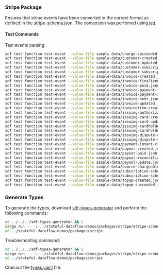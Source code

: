 ### Stripe Package

Ensures that stripe events have been converted in the correct format as defined in the [stripe-schema.json](./stripe-schema.json).
The conversion was perfomed using [jaq](../jaq/REAME.MD).

#### Test Commands

Test events parsing:

```bash
sdf test function test-event --value-file sample-data/charge-succeeded.json
sdf test function test-event --value-file sample-data/customer-created.json
sdf test function test-event --value-file sample-data/customer-updated.json
sdf test function test-event --value-file sample-data/customer-subscription-created.json
sdf test function test-event --value-file sample-data/customer-subscription-updated.json
sdf test function test-event --value-file sample-data/invoice-created.json
sdf test function test-event --value-file sample-data/invoice-finalized.json
sdf test function test-event --value-file sample-data/invoice-paid.json
sdf test function test-event --value-file sample-data/invoice-payment-failed.json
sdf test function test-event --value-file sample-data/invoice-payment-succeeded.json
sdf test function test-event --value-file sample-data/invoice-sent.json
sdf test function test-event --value-file sample-data/invoice-updated.json
sdf test function test-event --value-file sample-data/invoiceitem-created.json
sdf test function test-event --value-file sample-data/issuing-authorization-created.json
sdf test function test-event --value-file sample-data/issuing-card-created.json
sdf test function test-event --value-file sample-data/issuing-card-updated.json
sdf test function test-event --value-file sample-data/issuing-cardholder-created.json
sdf test function test-event --value-file sample-data/issuing-cardholder-updated.json
sdf test function test-event --value-file sample-data/issuing-dispute-created.json
sdf test function test-event --value-file sample-data/issuing-dispute-submitted.json
sdf test function test-event --value-file sample-data/payment-intent-created.json
sdf test function test-event --value-file sample-data/payout-created.json
sdf test function test-event --value-file sample-data/payout-paid.json
sdf test function test-event --value-file sample-data/payout-reconciliation-completed.json
sdf test function test-event --value-file sample-data/payout-update.json
sdf test function test-event --value-file sample-data/source-chargeable.json
sdf test function test-event --value-file sample-data/subscription-schedule-created.json
sdf test function test-event --value-file sample-data/subscription-schedule-updated.json
sdf test function test-event --value-file sample-data/topup-created.json
sdf test function test-event --value-file sample-data/topup-succeeded.json
```

### Generate Types

To generate the types, download [sdf-types-generator](http://github.com/infinyon/sdf-types-generator) and perform the following commands:

```bash
cd ../../../sdf-types-generator && \
cargo run -- -s ../stateful-dataflow-demos/packages/stripe/stripe-schema.json -k /components/schemas/stripe_event > ../stateful-dataflow-demos/packages/stripe/types.yaml && \
cd ../stateful-dataflow-demos/packages/stripe
```

Troubleshooting command:

```bash
cd ../../../sdf-types-generator && \
cargo run -- -s ../stateful-dataflow-demos/packages/stripe/stripe-schema.json -k /components/schemas/stripe_event -d > ../stateful-dataflow-demos/packages/stripe/dump-spec.json && \
cd ../stateful-dataflow-demos/packages/stripe
```

Checout the [types.yaml](types.yaml) file.
